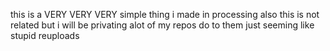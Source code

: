 this is a VERY VERY VERY simple thing i made in processing also this is not related but i will be privating alot of my repos do to them just seeming like stupid reuploads 
